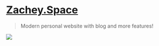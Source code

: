 # [Zachey.Space](https://zachey.space)

> Modern personal website with blog and more features!

![](https://zachey01.github.io/img/zachey.space.png)
